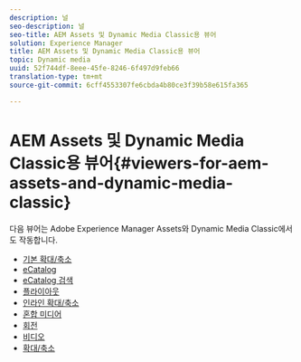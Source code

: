 ```yaml
---
description: 널
seo-description: 널
seo-title: AEM Assets 및 Dynamic Media Classic용 뷰어
solution: Experience Manager
title: AEM Assets 및 Dynamic Media Classic용 뷰어
topic: Dynamic media
uuid: 52f744df-8eee-45fe-8246-6f497d9feb66
translation-type: tm+mt
source-git-commit: 6cff4553307fe6cbda4b80ce3f39b58e615fa365

---
```



# AEM Assets 및 Dynamic Media Classic용 뷰어{#viewers-for-aem-assets-and-dynamic-media-classic}

다음 뷰어는 Adobe Experience Manager Assets와 Dynamic Media Classic에서도 작동합니다.

* [기본 확대/축소](c-html5-20-basic-zoom-viewer-about/c-html5-20-basic-zoom-viewer-about.md)
* [eCatalog](c-html5-20-ecatalog-viewer-about/c-html5-20-ecatalog-viewer-about.md)
* [eCatalog 검색](c-html5-ecatsearch-viewer-about/c-html5-ecatsearch-viewer-about.md)
* [플라이아웃](c-html5-flyout-viewer-20-about/c-html5-flyout-viewer-20-about.md)
* [인라인 확대/축소](c-html5-inlinezoom-viewer-about/c-html5-inlinezoom-viewer-about.md)
* [혼합 미디어](c-html5-mixedmedia-viewer-about/c-html5-mixedmedia-viewer-about.md)
* [회전](c-html5-spin-viewer-about/c-html5-spin-viewer-about.md)
* [비디오](c-html5-video-reference/c-html5-video-reference.md)
* [확대/축소](c-html5-20-zoom-viewer-about/c-html5-20-zoom-viewer-about.md)

<!--Add others. The TOC levels in the viewers TOC doesn't seem quite right RB: FIXED-->